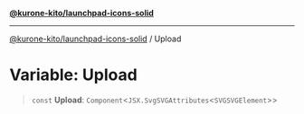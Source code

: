 [**@kurone-kito/launchpad-icons-solid**](../README.md)

***

[@kurone-kito/launchpad-icons-solid](../globals.md) / Upload

# Variable: Upload

> `const` **Upload**: `Component`\<`JSX.SvgSVGAttributes`\<`SVGSVGElement`\>\>
